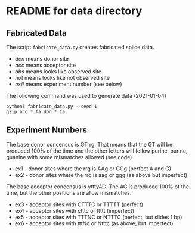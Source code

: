 README for data directory
=========================

## Fabricated Data ##

The script `fabricate_data.py` creates fabricated splice data.

+ _don_ means donor site
+ _acc_ means acceptor site
+ _obs_ means looks like observed site
+ _not_ means looks like not observed site
+ _ex#_ means experiment number (see below)

The following command was used to generate data (2021-01-04)

	python3 fabricate_data.py --seed 1
	gzip acc.*.fa don.*.fa

## Experiment Numbers ##

The base donor concensus is GTrrg. That means that the GT will be
produced 100% of the time and the other letters will follow purine,
purine, guanine with some mismatches allowed (see code).

+ ex1 - donor sites where the rrg is AAg or GGg (perfect A and G)
+ ex2 - donor sites where the rrg is aag or ggg (as above but imperfect)

The base acceptor concensus is ytttyAG. The AG is produced 100% of the
time, but the other positions are allow mismatches.

+ ex3 - acceptor sites with CTTTC or TTTTT (perfect)
+ ex4 - acceptor sites with ctttc or ttttt (imperfect)
+ ex5 - acceptor sites with TTTNC or NTTTC (perfect, but slides 1 bp)
+ ex6 - acceptor sites with tttNc or Ntttc (as above, but imperfect)


